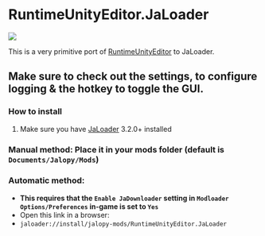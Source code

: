 # RuntimeUnityEditor.JaLoader

[![](https://img.shields.io/github/downloads/Jalopy-Mods/RuntimeUnityEditor.JaLoader/total)](#)

This is a very primitive port of [RuntimeUnityEditor](https://github.com/ManlyMarco/RuntimeUnityEditor) to JaLoader.

## Make sure to check out the settings, to configure logging & the hotkey to toggle the GUI.

### How to install
1. Make sure you have [JaLoader](https://github.com/theLeaxx/JaLoader) 3.2.0+ installed
### Manual method: Place it in your mods folder (default is `Documents/Jalopy/Mods`)
### Automatic method: 
* **This requires that the `Enable JaDownloader` setting in `Modloader Options/Preferences` in-game is set to `Yes`**
* Open this link in a browser:
* `jaloader://install/jalopy-mods/RuntimeUnityEditor.JaLoader`
